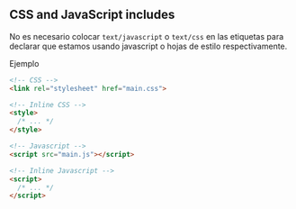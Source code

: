 CSS and JavaScript includes
-------------
No es necesario colocar ``text/javascript``  o ``text/css``  en las etiquetas para declarar que estamos usando javascript o hojas de estilo respectivamente.

Ejemplo

```html
<!-- CSS -->
<link rel="stylesheet" href="main.css">

<!-- Inline CSS -->
<style>
  /* ... */
</style>

<!-- Javascript -->
<script src="main.js"></script>

<!-- Inline Javascript -->
<script>
  /* ... */
</script>
```